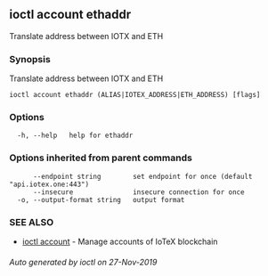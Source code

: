 ## ioctl account ethaddr

Translate address between IOTX and ETH

### Synopsis

Translate address between IOTX and ETH

```
ioctl account ethaddr (ALIAS|IOTEX_ADDRESS|ETH_ADDRESS) [flags]
```

### Options

```
  -h, --help   help for ethaddr
```

### Options inherited from parent commands

```
      --endpoint string        set endpoint for once (default "api.iotex.one:443")
      --insecure               insecure connection for once
  -o, --output-format string   output format
```

### SEE ALSO

* [ioctl account](ioctl_account.md)	 - Manage accounts of IoTeX blockchain

###### Auto generated by ioctl on 27-Nov-2019
